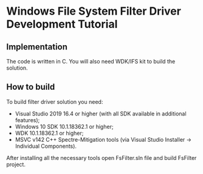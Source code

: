 # Windows File System Filter Driver Development Tutorial

## Implementation

The code is written in C. You will also need WDK/IFS kit to build the solution.


## How to build

To build filter driver solution you need:
- Visual Studio 2019 16.4 or higher (with all SDK available in additional features);
- Windows 10 SDK 10.1.18362.1 or higher;
- WDK 10.1.18362.1 or higher;
- MSVC v142 C++ Spectre-Mitigation tools (via Visual Studio Installer -> Individual Components).

After installing all the necessary tools open FsFilter.sln file and build FsFilter project.
